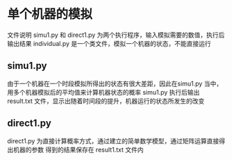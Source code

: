 # 单个机器的模拟
文件说明
simu1.py 和 direct1.py 为两个执行程序，输入模拟需要的数值，执行后输出结果
individual.py 是一个类文件，模拟一个机器的状态，不能直接运行

## simu1.py
由于一个机器在一个时段模拟所得出的状态有很大差距，因此在simu1.py 当中，用多个机器模拟后的平均值来计算机器状态的概率
simu1.py 执行后输出 result.txt 文件，显示出随着时间段的提升，机器运行的状态所发生的改变

## direct1.py
direct1.py 为直接计算概率方式，通过建立的简单数学模型，通过矩阵运算直接得出机器的参数
得到的结果保存在 result1.txt 文件内
